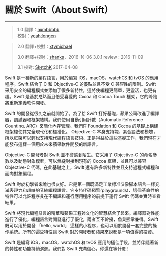 # 關於 Swift（About Swift）
-----------------

> 1.0
> 翻譯：[numbbbbb](https://github.com/numbbbbb)  
> 校對：[yeahdongcn](https://github.com/yeahdongcn)

> 2.0
> 翻譯+校對：[xtymichael](https://github.com/xtymichael)
> 
> 3.0 翻譯+校對：[shanks](http://codebuild.me)，2016-10-06
> 3.0.1 review : 2016-11-09
> 
> 3.1 校對: [SketchK](https://github.com/SketchK) 2017-04-08

Swift 是一種新的編程語言，用於編寫 iOS，macOS，watchOS 和 tvOS 的應用程序。Swift 結合了 C 和 Objective-C 的優點並且不受 C 兼容性的限制。Swift 采用安全的編程模式並添加了很多新特性，這將使編程更簡單，更靈活，也更有趣。Swift 是基於成熟而且倍受喜愛的 Cocoa 和 Cocoa Touch 框架，它的降臨將重新定義軟件開發。

Swift 的開發從很久之前就開始了。為了給 Swift 打好基礎，蘋果公司改進了編譯器，調試器和框架結構。我們使用自動引用計數（Automatic Reference Counting, ARC）來簡化內存管理。我們在 Foundation 和 Cocoa 的基礎上構建框架棧使其完全現代化和標准化。
Objective-C 本身支持塊、集合語法和模塊，所以框架可以輕松支持現代編程語言技術。正是得益於這些基礎工作，我們現在才能發布這樣一個用於未來蘋果軟件開發的新語言。

Objective-C 開發者對 Swift 並不會感到陌生。它采用了 Objective-C 的命名參數以及動態對象模型，可以無縫對接到現有的 Cocoa 框架，並且可以兼容 Objective-C 代碼。在此基礎之上，Swift 還有許多新特性並且支持過程式編程和面向對象編程。

Swift 對於初學者來說也很友好。它是第一個既滿足工業標准又像腳本語言一樣充滿表現力和趣味的系統編程語言。它支持代碼預覽(playgrounds)，這個革命性的特性可以允許程序員在不編譯和運行應用程序的前提下運行 Swift 代碼並實時查看結果。

Swift 將現代編程語言的精華和蘋果工程師文化的智慧結合了起來。編譯器對性能進行了優化，編程語言對開發進行了優化，兩者互不幹擾，魚與熊掌兼得。Swift 既可以用於開發 「hello, world」 這樣的小程序，也可以用於開發一套完整的操作系統。所有的這些特性讓 Swift 對於開發者和蘋果來說都是一項值得的投資。

Swift 是編寫 iOS，macOS，watchOS 和 tvOS 應用的極佳手段，並將伴隨著新的特性和功能持續演進。我們對 Swift 充滿信心，你還在等什麼！
